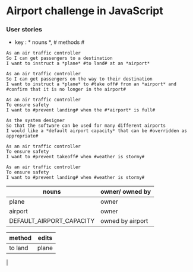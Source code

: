 # Airport challenge in JavaScript

### User stories

 - key : * nouns *, # methods #

```
As an air traffic controller
So I can get passengers to a destination
I want to instruct a *plane* #to land# at an *airport*
```
```
As an air traffic controller
So I can get passengers on the way to their destination
I want to instruct a *plane* to #take off# from an *airport* and #confirm that it is no longer in the airport#
```
```
As an air traffic controller
To ensure safety
I want to #prevent landing# when the #*airport* is full#
```
```
As the system designer
So that the software can be used for many different airports
I would like a *default airport capacity* that can be #overridden as appropriate#
```
```
As an air traffic controller
To ensure safety
I want to #prevent takeoff# when #weather is stormy#
```
```
As an air traffic controller
To ensure safety
I want to #prevent landing# when #weather is stormy#
```

|nouns | owner/ owned by|
|---|---|
|plane | owner |
|airport | owner |
|DEFAULT_AIRPORT_CAPACITY | owned by airport |

|method | edits |
|---|---|
|to land | plane |
|
